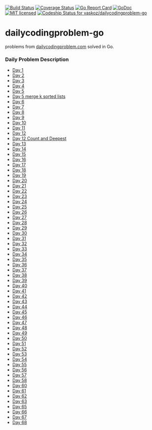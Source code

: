 [![Build Status](https://travis-ci.org/vaskoz/dailycodingproblem-go.svg?branch=master)](https://travis-ci.org/vaskoz/dailycodingproblem-go)
[![Coverage Status](https://coveralls.io/repos/github/vaskoz/dailycodingproblem-go/badge.svg?branch=master)](https://coveralls.io/github/vaskoz/dailycodingproblem-go?branch=master)
[![Go Report Card](https://goreportcard.com/badge/github.com/vaskoz/dailycodingproblem-go)](https://goreportcard.com/report/github.com/vaskoz/dailycodingproblem-go)
[![GoDoc](https://godoc.org/github.com/vaskoz/dailycodingproblem-go?status.svg)](https://godoc.org/github.com/vaskoz/dailycodingproblem-go)
[![MIT licensed](https://img.shields.io/badge/license-MIT-blue.svg)](./LICENSE.txt)
[ ![Codeship Status for vaskoz/dailycodingproblem-go](https://app.codeship.com/projects/92479b60-a8ec-0136-ee8b-72ac76333595/status?branch=master)](https://app.codeship.com/projects/308646)

# dailycodingproblem-go
problems from
[dailycodingproblem.com](https://www.dailycodingproblem.com/) solved in Go.

### Daily Problem Description
* [Day 1](https://github.com/vaskoz/dailycodingproblem-go/issues/1)
* [Day 2](https://github.com/vaskoz/dailycodingproblem-go/issues/3)
* [Day 3](https://github.com/vaskoz/dailycodingproblem-go/issues/7)
* [Day 4](https://github.com/vaskoz/dailycodingproblem-go/issues/5)
* [Day 5](https://github.com/vaskoz/dailycodingproblem-go/issues/9)
* [Day 5 merge k sorted lists](https://github.com/vaskoz/dailycodingproblem-go/issues/11)
* [Day 6](https://github.com/vaskoz/dailycodingproblem-go/issues/13)
* [Day 7](https://github.com/vaskoz/dailycodingproblem-go/issues/15)
* [Day 8](https://github.com/vaskoz/dailycodingproblem-go/issues/17)
* [Day 9](https://github.com/vaskoz/dailycodingproblem-go/issues/19)
* [Day 10](https://github.com/vaskoz/dailycodingproblem-go/issues/21)
* [Day 11](https://github.com/vaskoz/dailycodingproblem-go/issues/23)
* [Day 12](https://github.com/vaskoz/dailycodingproblem-go/issues/25)
* [Day 12 Count and Deepest](https://github.com/vaskoz/dailycodingproblem-go/issues/27)
* [Day 13](https://github.com/vaskoz/dailycodingproblem-go/issues/29)
* [Day 14](https://github.com/vaskoz/dailycodingproblem-go/issues/31)
* [Day 15](https://github.com/vaskoz/dailycodingproblem-go/issues/33)
* [Day 16](https://github.com/vaskoz/dailycodingproblem-go/issues/35)
* [Day 17](https://github.com/vaskoz/dailycodingproblem-go/issues/37)
* [Day 18](https://github.com/vaskoz/dailycodingproblem-go/issues/39)
* [Day 19](https://github.com/vaskoz/dailycodingproblem-go/issues/41)
* [Day 20](https://github.com/vaskoz/dailycodingproblem-go/issues/49)
* [Day 21](https://github.com/vaskoz/dailycodingproblem-go/issues/51)
* [Day 22](https://github.com/vaskoz/dailycodingproblem-go/issues/53)
* [Day 23](https://github.com/vaskoz/dailycodingproblem-go/issues/55)
* [Day 24](https://github.com/vaskoz/dailycodingproblem-go/issues/57)
* [Day 25](https://github.com/vaskoz/dailycodingproblem-go/issues/59)
* [Day 26](https://github.com/vaskoz/dailycodingproblem-go/issues/61)
* [Day 27](https://github.com/vaskoz/dailycodingproblem-go/issues/63)
* [Day 28](https://github.com/vaskoz/dailycodingproblem-go/issues/65)
* [Day 29](https://github.com/vaskoz/dailycodingproblem-go/issues/67)
* [Day 30](https://github.com/vaskoz/dailycodingproblem-go/issues/69)
* [Day 31](https://github.com/vaskoz/dailycodingproblem-go/issues/71)
* [Day 32](https://github.com/vaskoz/dailycodingproblem-go/issues/72)
* [Day 33](https://github.com/vaskoz/dailycodingproblem-go/issues/73)
* [Day 34](https://github.com/vaskoz/dailycodingproblem-go/issues/76)
* [Day 35](https://github.com/vaskoz/dailycodingproblem-go/issues/77)
* [Day 36](https://github.com/vaskoz/dailycodingproblem-go/issues/79)
* [Day 37](https://github.com/vaskoz/dailycodingproblem-go/issues/81)
* [Day 38](https://github.com/vaskoz/dailycodingproblem-go/issues/83)
* [Day 39](https://github.com/vaskoz/dailycodingproblem-go/issues/84)
* [Day 40](https://github.com/vaskoz/dailycodingproblem-go/issues/87)
* [Day 41](https://github.com/vaskoz/dailycodingproblem-go/issues/90)
* [Day 42](https://github.com/vaskoz/dailycodingproblem-go/issues/93)
* [Day 43](https://github.com/vaskoz/dailycodingproblem-go/issues/95)
* [Day 44](https://github.com/vaskoz/dailycodingproblem-go/issues/99)
* [Day 45](https://github.com/vaskoz/dailycodingproblem-go/issues/101)
* [Day 46](https://github.com/vaskoz/dailycodingproblem-go/issues/103)
* [Day 47](https://github.com/vaskoz/dailycodingproblem-go/issues/105)
* [Day 48](https://github.com/vaskoz/dailycodingproblem-go/issues/109)
* [Day 49](https://github.com/vaskoz/dailycodingproblem-go/issues/107)
* [Day 50](https://github.com/vaskoz/dailycodingproblem-go/issues/110)
* [Day 51](https://github.com/vaskoz/dailycodingproblem-go/issues/112)
* [Day 52](https://github.com/vaskoz/dailycodingproblem-go/issues/113)
* [Day 53](https://github.com/vaskoz/dailycodingproblem-go/issues/114)
* [Day 54](https://github.com/vaskoz/dailycodingproblem-go/issues/118)
* [Day 55](https://github.com/vaskoz/dailycodingproblem-go/issues/121)
* [Day 56](https://github.com/vaskoz/dailycodingproblem-go/issues/123)
* [Day 57](https://github.com/vaskoz/dailycodingproblem-go/issues/124)
* [Day 58](https://github.com/vaskoz/dailycodingproblem-go/issues/127)
* [Day 60](https://github.com/vaskoz/dailycodingproblem-go/issues/130)
* [Day 61](https://github.com/vaskoz/dailycodingproblem-go/issues/132)
* [Day 62](https://github.com/vaskoz/dailycodingproblem-go/issues/134)
* [Day 63](https://github.com/vaskoz/dailycodingproblem-go/issues/136)
* [Day 65](https://github.com/vaskoz/dailycodingproblem-go/issues/139)
* [Day 66](https://github.com/vaskoz/dailycodingproblem-go/issues/141)
* [Day 67](https://github.com/vaskoz/dailycodingproblem-go/issues/143)
* [Day 68](https://github.com/vaskoz/dailycodingproblem-go/issues/145)
